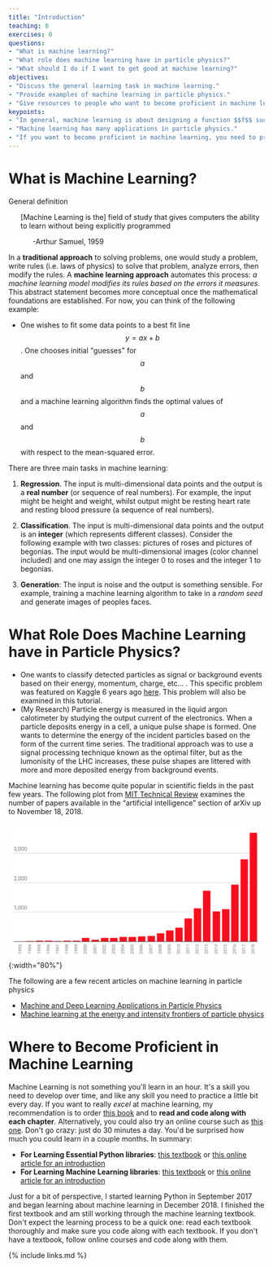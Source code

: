 ```yaml
---
title: "Introduction"
teaching: 0
exercises: 0
questions:
- "What is machine learning?"
- "What role does machine learning have in particle physics?"
- "What should I do if I want to get good at machine learning?"
objectives:
- "Discuss the general learning task in machine learning."
- "Provide examples of machine learning in particle physics."
- "Give resources to people who want to become proficient in machine learning."
keypoints:
- "In general, machine learning is about designing a function $$f$$ such that $$y=f(x)$$ fits a dataset $$(x_i,y_i)$$. The domain and range of $$f$$ aren't necessarily real numbers: in fact, they are often much more complicated."
- "Machine learning has many applications in particle physics."
- "If you want to become proficient in machine learning, you need to practice."
---
```


# What is Machine Learning?

General definition

<ul>
[Machine Learning is the] field of study that gives computers the ability to learn without being explicitly programmed
  <ul>
    -Arthur Samuel, 1959
  </ul>
</ul>

In a **traditional approach** to solving problems, one would study a problem, write rules (i.e. laws of physics) to solve that problem, analyze errors, then modify the rules. A **machine learning approach** automates this process: *a machine learning model modifies its rules based on the errors it measures*. This abstract statement becomes more conceptual once the mathematical foundations are established. For now, you can think of the following example: 

* One wishes to fit some data points to a best fit line $$y=ax+b$$. One chooses initial "guesses" for $$a$$ and $$b$$ and a machine learning algorithm finds the optimal values of $$a$$ and $$b$$ with respect to the mean-squared error.

There are three main tasks in machine learning:

1. **Regression**. The input is multi-dimensional data points and the output is a **real number** (or sequence of real numbers). For example, the input might be height and weight, whilst output might be resting heart rate and resting blood pressure (a sequence of real numbers).

2. **Classification**. The input is multi-dimensional data points and the output is an **integer** (which represents different classes). Consider the following example with two classes: pictures of roses and pictures of begonias. The input would be multi-dimensional images (color channel included) and one may assign the integer 0 to roses and the integer 1 to begonias. 

3. **Generation**: The input is noise and the output is something sensible. For example, training a machine learning algorithm to take in a *random seed* and generate images of peoples faces.

# What Role Does Machine Learning have in Particle Physics?

* One wants to classify detected particles as signal or background events based on their energy, momentum, charge, etc... . This specific problem was featured on Kaggle 6 years ago [here](https://www.kaggle.com/c/higgs-boson/data). This problem will also be examined in this tutorial.
* (My Research) Particle energy is measured in the liquid argon calotimeter by studying the output current of the electronics. When a particle deposits energy in a cell, a unique pulse shape is formed. One wants to determine the energy of the incident particles based on the form of the current time series. The traditional approach was to use a signal processing technique known as the optimal filter, but as the lumonisity of the LHC increases, these pulse shapes are littered with more and more deposited energy from background events.

Machine learning has become quite popular in scientific fields in the past few years. The following plot from [MIT Technical Review](https://www.technologyreview.com/2019/01/25/1436/we-analyzed-16625-papers-to-figure-out-where-ai-is-headed-next/) examines the number of papers available in the “artificial intelligence” section of arXiv up to November 18, 2018.

![ML Popularity](../plots/ml_populatir.PNG){:width="80%"}

The following are a few recent articles on machine learning in particle physics

* [Machine and Deep Learning Applications in Particle Physics](https://arxiv.org/abs/1912.08245)
* [Machine learning at the energy and intensity frontiers of particle physics](https://www.nature.com/articles/s41586-018-0361-2)

# Where to Become Proficient in Machine Learning

Machine Learning is not something you'll learn in an hour. It's a skill you need to develop over time, and like any skill you need to practice a little bit every day. If you want to really *excel* at machine learning, my recommendation is to order [this book](https://www.oreilly.com/library/view/hands-on-machine-learning/9781492032632/) and to **read and code along with each chapter**. Alternatively, you could also try an online course such as [this one](https://www.coursera.org/learn/machine-learning). Don't go crazy: just do 30 minutes a day. You'd be surprised how much you could learn in a couple months. In summary:

* **For Learning Essential Python libraries**: [this textbook](https://www.amazon.ca/Python-Data-Analysis-Wrangling-IPython-ebook/dp/B075X4LT6K/ref=sr_1_1?crid=WLIHOCVH891S&dchild=1&keywords=python+for+data+analysis%2C+2nd+edition&qid=1593460237&sprefix=python+for+data+%2Caps%2C196&sr=8-1) or [this online article for an introduction](https://dev.to/marsja/essential-python-libraries-for-data-science-machine-learning-and-statistics-5175)
* **For Learning Machine Learning libraries**: [this textbook](https://www.oreilly.com/library/view/hands-on-machine-learning/9781492032632/) or [this online article for an introduction](https://blog.bitsrc.io/top-5-javascript-machine-learning-libraries-604e52acb548)

Just for a bit of perspective, I started learning Python in September 2017 and began learning about machine learning in December 2018. I finished the first textbook and am still working through the machine learning textbook. Don't expect the learning process to be a quick one: read each textbook thoroughly and make sure you code along with each textbook. If you don't have a textbook, follow online courses and code along with them.

{% include links.md %}

